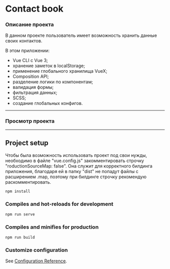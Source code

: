 # Contact book

### Описание проекта

В данном проекте пользователь имеет возможность хранить данные своих контактов.

В этом приложении:

- Vue CLI с Vue 3;
- хранение заметок в localStorage;
- применение глобального хранилища VueX;
- Composition API;
- разделение логики по компонентам;
- валидация формы;
- фильтрация данных;
- SCSS;
- создание глобальных конфигов.

---

### Просмотр проекта

---

## Project setup

Чтобы была возможность использовать проект под свои нужды, необходимо в файле "vue.config.js" закомментировать строчку "roductionSourceMap: false". Она служит для корректного билдинга приложения, благодаря ей в папку "dist" не попадут файлы с расширением .map, поэтому при билдинге строчку рекомендую раскомментировать.

```
npm install
```

### Compiles and hot-reloads for development

```
npm run serve
```

### Compiles and minifies for production

```
npm run build
```

### Customize configuration

See [Configuration Reference](https://cli.vuejs.org/config/).
